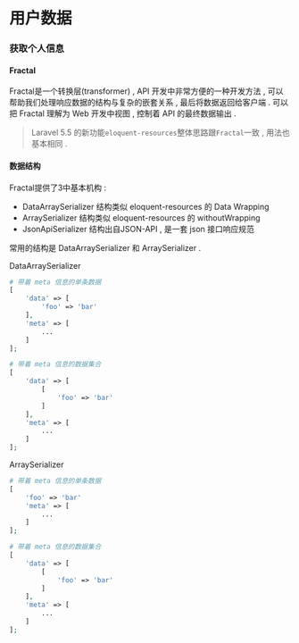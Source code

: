 # 用户数据

### 获取个人信息

#### Fractal

Fractal是一个转换层\(transformer\) , API 开发中非常方便的一种开发方法 , 可以帮助我们处理响应数据的结构与复杂的嵌套关系 , 最后将数据返回给客户端 . 可以把 Fractal 理解为 Web 开发中视图 , 控制着 API 的最终数据输出 .

> Laravel 5.5 的新功能`eloquent-resources`整体思路跟`Fractal`一致 , 用法也基本相同 .

#### 数据结构

Fractal提供了3中基本机构 :

* DataArraySerializer 结构类似 eloquent-resources 的 Data Wrapping
* ArraySerializer 结构类似 eloquent-resources 的 withoutWrapping
* JsonApiSerializer 结构出自JSON-API , 是一套 json 接口响应规范

常用的结构是 DataArraySerializer 和 ArraySerializer .

DataArraySerializer

```php
# 带着 meta 信息的单条数据
[
    'data' => [
        'foo' => 'bar'
    ],
    'meta' => [
        ...
    ]
];

# 带着 meta 信息的数据集合
[
    'data' => [
        [
            'foo' => 'bar'
        ]
    ],
    'meta' => [
        ...
    ]
];
```

ArraySerializer

```php
# 带着 meta 信息的单条数据
[
    'foo' => 'bar'
    'meta' => [
        ...
    ]
];

# 带着 meta 信息的数据集合
[
    'data' => [
        [
            'foo' => 'bar'
        ]
    ],
    'meta' => [
        ...
    ]
];
```



